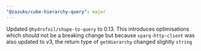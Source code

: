 ```yaml
---
"@zazuko/cube-hierarchy-query": major
---
```


Updated `@hydrofoil/shape-to-query` to 0.13. This introduces optimisations which should not be a breaking change but because `sparq-http-client` was also updated to v3, the return type of `getHierarchy` changed slightly `string`
